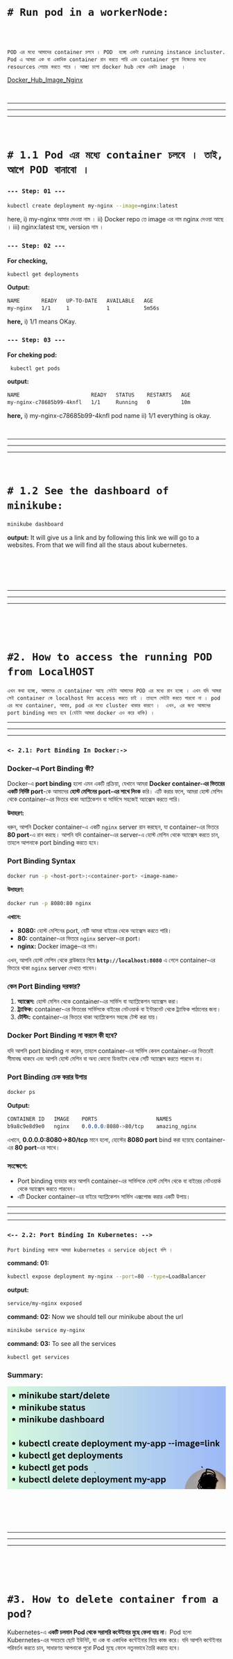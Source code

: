 
<br>
<br>

# `# Run pod in a workerNode: `

<br>
<br>

`POD এর মধ্যে আমাদের container চলবে । POD  হচ্ছে একটা running instance incluster.`
`Pod এ আমরা এক বা একাধিক container রান করতে পারি এবং container গুলো নিজেদের মধ্যে resources শেয়ার করতে পারে । আচ্ছা চলো docker hub থেকে একটা image  । `


[Docker_Hub_Image_Nginx](https://hub.docker.com/_/nginx)

<br>

---
---
---

<br>


# `# 1.1 Pod এর মধ্যে container চলবে । তাই, আগে POD বানাবো । `



### `--- Step: 01 ---`
```bash
kubectl create deployment my-nginx --image=nginx:latest
```
here,
i) my-nginx আমার দেওয়া নাম । 
ii) Docker repo তে image এর নাম nginx দেওয়া আছে । 
iii) nginx:latest হচ্ছে, version নাম । 




### `--- Step: 02 ---`
**For checking,**

```bash
kubectl get deployments
```
**Output:**
```css
NAME       READY   UP-TO-DATE   AVAILABLE   AGE
my-nginx   1/1     1            1           5m56s
```
**here,** 
i) 1/1 means OKay.



### `--- Step: 03 ---`
**For cheking pod:**

```bash
 kubectl get pods 
```

**output:**
```css
NAME                       READY   STATUS    RESTARTS   AGE
my-nginx-c78685b99-4knfl   1/1     Running   0          10m
```
**here,**
i) my-nginx-c78685b99-4knfl pod name
ii) 1/1 everything is okay.

<br>

---
---
---

<br>

# `# 1.2 See the dashboard of minikube: `

```bash
minikube dashboard
```
**output:**
It will give us a link and by following this link we will go to a websites.
From that we will find all the staus about kubernetes.


<br>
<br>
<br>
<br>

---
---
---

<br>
<br>
<br>


# `#2. How to access the running POD from LocalHOST`


`এখন কথা হচ্ছে, আমাদের যে container আছে সেইটা আমাদের POD এর মধ্যে রান হচ্ছে । এখন যদি আমরা সেই container কে localhost দিয়ে access করতে চাই । তাহলে সেইটা করতে পারবো না । pod এর মধ্যে container, আবার, pod এর মধ্যে cluster থাকার কারণে ।  এখন, এর জন্য আমাদের port binding করতে হবে (যেইটা আমরা docker এও করে থাকি) ।  `


---
---
---

### `<- 2.1: Port Binding In Docker:-> `


### Docker-এ Port Binding কী?

Docker-এ **port binding** হলো এমন একটি প্রক্রিয়া, যেখানে আমরা **Docker container-এর ভিতরের একটি নির্দিষ্ট port**-কে আমাদের **হোস্ট মেশিনের port-এর সাথে লিংক** করি। এটি করার ফলে, আমরা হোস্ট মেশিন থেকে container-এর ভিতরে থাকা অ্যাপ্লিকেশন বা সার্ভিসে সহজেই অ্যাক্সেস করতে পারি।

**উদাহরণ:**

ধরুন, আপনি Docker container-এ একটি `nginx` server রান করছেন, যা container-এর ভিতরে **80 port**-এ রান করছে। আপনি যদি container-এর server-এ হোস্ট মেশিন থেকে অ্যাক্সেস করতে চান, তাহলে আপনাকে port binding করতে হবে।

### Port Binding Syntax

```bash
docker run -p <host-port>:<container-port> <image-name>
```

**উদাহরণ:**

```bash
docker run -p 8080:80 nginx
```

**এখানে:**
- **8080:** হোস্ট মেশিনের port, যেটি আমরা বাইরের থেকে অ্যাক্সেস করতে পারি।
- **80:** container-এর ভিতরে `nginx` server-এর port।
- **nginx:** Docker image-এর নাম।

এখন, আপনি হোস্ট মেশিন থেকে ব্রাউজারে গিয়ে **`http://localhost:8080`** এ গেলে container-এর ভিতরে থাকা `nginx` server দেখতে পাবেন।

### কেন Port Binding দরকার?
1. **অ্যাক্সেস:** হোস্ট মেশিন থেকে container-এর সার্ভিস বা অ্যাপ্লিকেশন অ্যাক্সেস করা।
2. **ট্র্যাফিক:** container-এর ভিতরের সার্ভিসকে বাইরের নেটওয়ার্ক বা ইন্টারনেট থেকে ট্র্যাফিক পাঠানোর জন্য।
3. **টেস্টিং:** container-এর ভিতরে থাকা অ্যাপ্লিকেশন সহজে টেস্ট করা যায়।

### Docker Port Binding না করলে কী হবে?

যদি আপনি port binding না করেন, তাহলে container-এর সার্ভিস কেবল container-এর ভিতরেই সীমাবদ্ধ থাকবে এবং আপনি হোস্ট মেশিন বা অন্য কোনো ডিভাইস থেকে সেটি অ্যাক্সেস করতে পারবেন না।

### Port Binding চেক করার উপায়

```bash
docker ps
```

**Output:**
```css
CONTAINER ID   IMAGE    PORTS                   NAMES
b9a8c9e8d9e0   nginx    0.0.0.0:8080->80/tcp    amazing_nginx
```

এখানে, **0.0.0.0:8080->80/tcp** মানে হলো, হোস্টের **8080 port** bind করা হয়েছে container-এর **80 port**-এর সাথে।

### সংক্ষেপে:

- Port binding ব্যবহার করে আপনি container-এর সার্ভিসকে হোস্ট মেশিন থেকে বা বাইরের নেটওয়ার্ক থেকে অ্যাক্সেস করতে পারবেন।
- এটি Docker container-এর বাইরে অ্যাপ্লিকেশন সার্ভিস এক্সপোজ করার একটি উপায়।



---
---
---

### `<-- 2.2: Port Binding In Kubernetes: --> `

`Port binding করাকে আমরা kubernetes এ service object বলি । `

**command: 01:**
```bash
kubectl expose deployment my-nginx --port=80 --type=LoadBalancer 
```

**output:**
```css
service/my-nginx exposed

```                
**command: 02:** Now we should tell our minikube about the url 
```bash
minikube service my-nginx
```

**command: 03:** To see all the services 
```bash
kubectl get services 
```

### Summary: 

![image_image](img/img03.png)


<br>
<br>
<br>
<br>

---
---
---

<br>
<br>
<br>

# `#3. How to delete container from a pod?  `

Kubernetes-এ **একটি চলমান Pod থেকে সরাসরি কন্টেইনার মুছে ফেলা যায় না**। Pod হলো Kubernetes-এর সবচেয়ে ছোট ইউনিট, যা এক বা একাধিক কন্টেইনার নিয়ে কাজ করে। যদি আপনি কন্টেইনার পরিবর্তন করতে চান, সাধারণত আপনাকে পুরো Pod মুছে ফেলে নতুনভাবে তৈরি করতে হবে।



